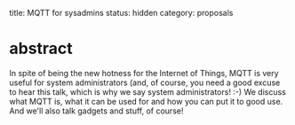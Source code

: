 title: MQTT for sysadmins
status: hidden
category: proposals

# abstract
In spite of being the new hotness for the Internet of Things, MQTT is
very useful for system administrators (and, of course, you need a good
excuse to hear this talk, which is why we say system administrators! :-)
We discuss what MQTT is, what it can be used for and how you can put it
to good use. And we'll also talk gadgets and stuff, of course!


